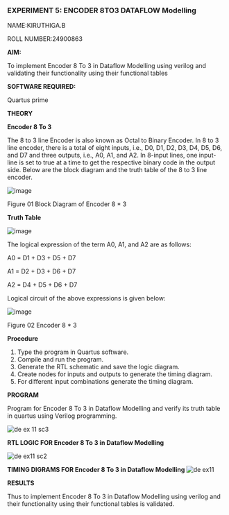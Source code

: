 ### EXPERIMENT 5: ENCODER 8TO3 DATAFLOW Modelling

NAME:KIRUTHIGA.B

ROLL NUMBER:24900863

**AIM:**

To implement  Encoder 8 To 3 in Dataflow Modelling using verilog and validating their functionality using their functional tables

**SOFTWARE REQUIRED:**


Quartus prime

**THEORY**

**Encoder 8 To 3**

The 8 to 3 line Encoder is also known as Octal to Binary Encoder. In 8 to 3 line encoder, there is a total of eight inputs, i.e., D0, D1, D2, D3, D4, D5, D6, and D7 and three outputs, i.e., A0, A1, and A2. In 8-input lines, one input-line is set to true at a time to get the respective binary code in the output side. Below are the block diagram and the truth table of the 8 to 3 line encoder.

![image](https://github.com/naavaneetha/ENCODER8TO3DATAFLOW/assets/154305477/0bc242c1-eb9e-4c47-afe5-30428470efc3)

Figure 01  Block Diagram of Encoder 8 * 3

**Truth Table**

![image](https://github.com/naavaneetha/ENCODER8TO3DATAFLOW/assets/154305477/35496b14-ae6e-4cd1-9abd-d6736b576575)

The logical expression of the term A0, A1, and A2 are as follows:

A0 = D1 + D3 + D5 + D7

A1 = D2 + D3 + D6 + D7

A2 = D4 + D5 + D6 + D7

Logical circuit of the above expressions is given below:

![image](https://github.com/naavaneetha/ENCODER8TO3DATAFLOW/assets/154305477/95acaee6-c873-4c75-89eb-ef09fb158053)

Figure 02  Encoder 8 * 3

**Procedure**
 1. Type the program in Quartus software.
 2. Compile and run the program.
 3. Generate the RTL schematic and save the logic diagram.
 4. Create nodes for inputs and outputs to generate the timing diagram.
 5. For different input combinations generate the timing diagram.


**PROGRAM**

Program for Encoder 8 To 3 in Dataflow Modelling and verify its truth table in quartus using Verilog programming. 

![de ex 11 sc3](https://github.com/user-attachments/assets/b7113d75-8bb3-47d3-ad81-39db98d14fa1)



**RTL LOGIC FOR Encoder 8 To 3 in Dataflow Modelling**

![de ex11 sc2](https://github.com/user-attachments/assets/a1229e42-a062-47e0-aedf-50d31aa3a105)

**TIMING DIGRAMS FOR Encoder 8 To 3 in Dataflow Modelling**
![de ex11](https://github.com/user-attachments/assets/a014b9f2-31b6-4605-acb5-b9b21b7b4273)


**RESULTS**

Thus to implement  Encoder 8 To 3 in Dataflow Modelling using verilog and  their functionality using their functional tables is validated.



